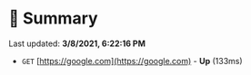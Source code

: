 # 📖 Summary
Last updated: **3/8/2021, 6:22:16 PM**

- `GET` [https://google.com](https://google.com) - **Up** (133ms)
